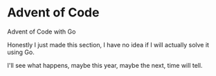 # Advent of Code 

Advent of Code with Go

Honestly I just made this section, I have no idea if I will actually solve it using Go. 

I'll see what happens, maybe this year, maybe the next, time will tell.
